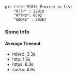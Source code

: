 
```mermaid
pie title 52010 Proxies in list
    "HTTP" : 22919
    "HTTPS": 6592
    "SOCKS" : 28367
```

### Some Info
#### Average Timeout

- mixed: 3.3s
- http: 1.5s
- https: 8.3s
- socks: 4.9s